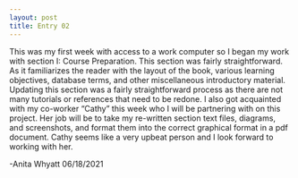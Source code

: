 ```yaml
---
layout: post
title: Entry 02
---
```

This was my first week with access to a work computer so I began my work with section I: Course Preparation.  This section was fairly straightforward.  As it familiarizes the reader with the layout of the book, various learning objectives, database terms, and other miscellaneous introductory material.  Updating this section was a fairly straightforward process as there are not many tutorials or references that need to be redone.  I also got acquainted with my co-worker “Cathy” this week who I will be partnering with on this project.  Her job will be to take my re-written section text files, diagrams, and screenshots, and format them into the correct graphical format in a pdf document.  Cathy seems like a very upbeat person and I look forward to working with her.

-Anita Whyatt
06/18/2021
